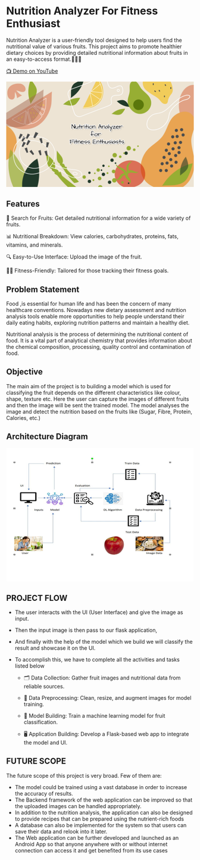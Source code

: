 
# Nutrition Analyzer For Fitness Enthusiast

Nutrition Analyzer is a user-friendly tool designed to help users find the nutritional value of various fruits. This project aims to promote healthier dietary choices by providing detailed nutritional information about fruits in an easy-to-access format.🍎🍌🥝

[📺 Demo on YouTube]([(https://www.youtube.com/watch?v=rr25J_hu1L8)])


![Logo](banner.png)

## Features

🌟 Search for Fruits: Get detailed nutritional information for a wide variety of fruits.

📊 Nutritional Breakdown: View calories, carbohydrates, proteins, fats, vitamins, and minerals.

🔍 Easy-to-Use Interface: Upload the image of the fruit.

🏋️‍♀️ Fitness-Friendly: Tailored for those tracking their fitness goals.

## Problem Statement
Food ,is essential for human life and has been the concern of many healthcare conventions. Nowadays new dietary assessment and nutrition analysis tools enable more opportunities to help people understand their daily eating habits, exploring nutrition patterns and maintain a healthy diet.

Nutritional analysis is the process of determining the nutritional content of food. It is a vital part of analytical chemistry that provides information about the chemical composition, processing, quality control and contamination of food.

## Objective
The main aim of the project is to building a model which is used for classifying the fruit depends on the different characteristics like colour, shape, texture etc. 
Here the user can capture the images of different fruits and then the image will be sent 
the trained model. 
The model analyses the image and detect the nutrition based on the fruits 
like (Sugar, Fibre, Protein, Calories, etc.)

## Architecture Diagram

![Logo](ArchitectureDiagram.png)


## PROJECT FLOW
 -  The user interacts with the UI (User Interface) and give the image as input.
 -  Then the input image is then pass to our flask application,
 - And finally with the help of the model which we build we will classify the
result and showcase it on the UI.
 - To accomplish this, we have to complete all the activities and tasks listed
below

   * 🗂️ Data Collection: Gather fruit images and nutritional data from reliable sources.

   * 🧹 Data Preprocessing: Clean, resize, and augment images for model training.

   * 🤖 Model Building: Train a machine learning model for fruit classification.

   *  🖥️ Application Building: Develop a Flask-based web app to integrate the model and UI.
  
 ## FUTURE SCOPE
The future scope of this project is very broad. Few of them are:
  - The model could be trained using a vast database in order to increase the accuracy of results.
  - The Backend framework of the web application can be improved so that the uploaded images can be handled appropriately.
  - In addition to the nutrition analysis, the application can also be designed to provide recipes that can be prepared using the nutrient-rich foods
  - A database can also be implemented for the system so that users can save their data and relook into it later.
  - The Web application can be further developed and launched as an Android App so that anyone anywhere with or without internet connection can access it and get benefited from its use cases

